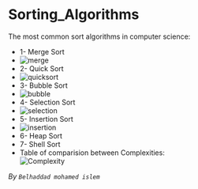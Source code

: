 # Sorting_Algorithms
The most common sort algorithms in computer science:
* 1- Merge Sort
* ![merge](https://upload.wikimedia.org/wikipedia/commons/c/cc/Merge-sort-example-300px.gif?20151222172210)
* 2- Quick Sort
* ![quicksort](https://camo.githubusercontent.com/b5204601fba09ebd19c0db81579be91c8edf72b30837c60bbce39fc675e92dcb/68747470733a2f2f637572726963756c756d2d636f6e74656e742e73332e616d617a6f6e6177732e636f6d2f646174612d737472756374757265732d616e642d616c676f726974686d732f717569636b736f72742f717569636b5f736f72745f706172746974696f6e5f616e696d6174696f6e2e676966)
* 3- Bubble Sort
* ![bubble](https://miro.medium.com/v2/resize:fit:640/1*OJuKXwBjg2JtgDDP9SI0qA.gif)
* 4- Selection Sort
* ![selection](https://miro.medium.com/v2/resize:fit:720/1*5WXRN62ddiM_Gcf4GDdCZg.gif)
* 5- Insertion Sort
* ![insertion](https://upload.wikimedia.org/wikipedia/commons/9/9c/Insertion-sort-example.gif)
* 6- Heap Sort
* 7- Shell Sort
* Table of comparision between Complexities:  
 ![Complexity](https://github.com/belhaddadmohamed/Sorting_Algorithms/assets/115036033/8a307f56-453f-42ab-b649-97a6c34445af)

*By `Belhaddad mohamed islem`*  
